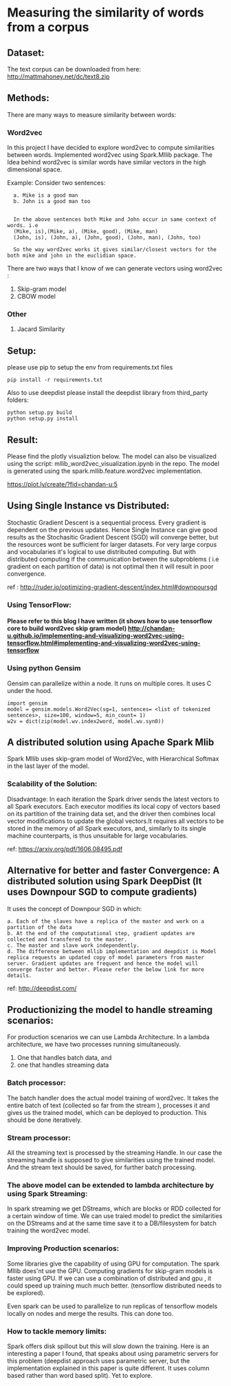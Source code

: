# Measuring the similarity of words from a corpus



## Dataset:

The text corpus can be downloaded from here: http://mattmahoney.net/dc/text8.zip



## Methods:

There are many ways to measure similarity between words:

### Word2vec

In this project I have decided to explore word2vec  to compute similarities between words. Implemented word2vec using Spark.Mllib package. The Idea behind word2vec is similar words have similar vectors in the high dimensional space.

Example:
   Consider two sentences:    

      a. Mike is a good man
      b. John is a good man too


      In the above sentences both Mike and John occur in same context of words. i.e
      (Mike, is),(Mike, a), (Mike, good), (Mike, man)
      (John, is), (John, a), (John, good), (John, man), (John, too)    

      So the way word2vec works it gives similar/closest vectors for the both mike and john in the euclidian space.

There are two ways that I know of we can generate vectors using word2vec  :

  1. Skip-gram model
  2. CBOW model



### Other  

1. Jacard Similarity    




## Setup:

please use pip to setup the env from requirements.txt files

```
pip install -r requirements.txt
```


Also to use deepdist please install the deepdist library from third_party folders:

```
python setup.py build
python setup.py install
```


## Result:

Please find the plotly visualiztion below. The model can also be visualized using the script: mllib_word2vec_visualization.ipynb in the repo. The model is generated using the spark.mllib.feature.word2vec implementation.

https://plot.ly/create/?fid=chandan-u:5


## Using Single Instance vs Distributed:

Stochastic Gradient Descent is a sequential process. Every gradient is dependent on the previous updates. Hence Single Instance can give good results as the Stochasitic Gradient Descent (SGD) will converge better, but the resources wont be sufficient for larger datasets. For very large corpus and vocabularies it's logical to use distributed computing. But with distributed computing if the communication between the subproblems ( i.e gradient on each partition of data) is not  optimal then it will result in poor convergence.

ref : http://ruder.io/optimizing-gradient-descent/index.html#downpoursgd


### Using TensorFlow:
#### Please refer to this blog I have written (it shows how to use tensorflow core to build word2vec skip gram model) http://chandan-u.github.io/implementing-and-visualizing-word2vec-using-tensorflow.html#implementing-and-visualizing-word2vec-using-tensorflow


### Using python Gensim

Gensim can parallelize within a node. It runs on multiple cores. It uses C under the hood.

```
import gensim
model = gensim.models.Word2Vec(sg=1, sentences= <list of tokenized sentences>, size=100, window=5, min_count= 1)
w2v = dict(zip(model.wv.index2word, model.wv.syn0))
```


## A distributed solution using Apache Spark Mlib

Spark Mllib uses skip-gram model of Word2Vec, with Hierarchical Softmax in the last layer of the model.


### Scalability of the Solution:

Disadvantage: In each iteration the Spark driver sends the latest vectors to all Spark executors. Each executor modifies its local copy of vectors based on its partition of the training data set, and the driver then combines local vector modifications to update the global vectors.It requires all vectors to be stored in the memory of all Spark executors, and, similarly to its single machine counterparts, is thus unsuitable for large vocabularies.    


ref: https://arxiv.org/pdf/1606.08495.pdf

## Alternative for better and faster Convergence: A distributed solution using Spark DeepDist (It uses Downpour SGD to compute gradients)

It uses the concept of Downpour SGD in which:


    a. Each of the slaves have a replica of the master and work on a partition of the data
    b. At the end of the computational step, gradient updates are collected and transfered to the master.
    c. The master and slave work independently.
    d. The difference between mllib implementation and deepdist is Model replica requests an updated copy of model parameters from master server. Gradient updates are frequent and hence the model will converge faster and better. Please refer the below link for more details.

ref: http://deepdist.com/






## Productionizing the model to handle streaming scenarios:

For production scenarios we can use Lambda Architecture. In a lambda architecture,
we have two processes running simultaneously.
1. One that handles batch data, and
2. one that handles streaming data    


### Batch processor:

The batch handler does the actual model training of word2vec. It takes the entire batch of text (collected so far from the stream ), processes it and gives us the trained model, which can be deployed to production. This should be done iteratively.



### Stream processor:

All the streaming text is processed by the streaming Handle. In our case the streaming handle is supposed to give similarities using the trained model. And the stream text should be saved, for further batch processing.


### The above model can be extended to lambda architecture by using Spark Streaming:

In spark streaming we get DStreams, which are blocks or RDD collected for a certain window of time. We can use traied model to predict the similarities on the DStreams and at the same time save it to a DB/filesystem for batch training the word2vec model.


### Improving Production scenarios:

Some libraries give the capability of using GPU for computation. The spark Mllib does'nt use the GPU. Computing gradients for skip-gram models is faster using GPU. If we can use a combination of distributed and gpu , it could speed up training much much better. (tensorflow distributed needs to be explored).

Even spark can be used to parallelize to run replicas of tensorflow models locally on nodes and merge the results. This can done too.


### How to tackle memory limits:

Spark offers disk spillout but this will slow down the training.  Here is an interesting a paper I found, that speaks about using parametric servers for this problem (deepdist approach uses parametric server, but the implementation explained in this paper is quite different. It uses column based rather than word based split). Yet to explore.
